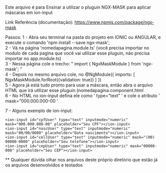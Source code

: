 Este arquivo é para Ensinar a utilizar o pluguin NGX-MASK para aplicar máscaras em ion-input

Link Referência (documentação): https://www.npmjs.com/package/ngx-mask

Passos:
1 - Abra seu terminal na pasta do projeto em IONIC ou ANGULAR, e execute o comando 'npm install --save ngx-mask'; <br>
2 - Vá na página 'nomedapagina.module.ts' (você precisa importar no modulo de cada pagina que você vai utilizar esse pluguin, não precisa importar no app.module.ts) <br>
3 - Nessa página cole o trecho: " import { NgxMaskModule } from 'ngx-mask'; " <br>
4 - Depois no mesmo arquivo cole, no @NgModule({ imports: [ NgxMaskModule.forRoot({validation: true}) ] }) <br>
5 - Agora já está tudo pronto para usar a máscara, então abra o arquivo HTML que irá utilizar esse pluguin (nomedapagina.component.html <br>
6 - No HTML no ion-input defina ele como ' type="text" ' e cole o atributo ' mask="000.000.000-00 ' <br>

7 - Alguns exemplo de ion-input:

    <ion-input id="cpfUser" type="text" inputmode="numeric" mask="000.000.000-00" placeholder="Seu CPF"></ion-input>
    <ion-input id="nascUser" type="text" inputmode="numeric" mask="00/00/0000" placeholder="Data nascimento"></ion-input>
    <ion-input id="cellUser" type="text" inputmode="numeric" mask="(00) 00000-0000" placeholder="Seu telefone"></ion-input>
    <ion-input id="cepUser" type="text" inputmode="numeric" mask="00000-000" placeholder="Seu CEP"></ion-input>
    
    
** Qualquer dúvida olhar nos arquivos deste próprio diretório que estão já os arquivos desenvolvidos e testados
